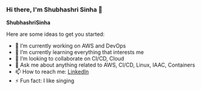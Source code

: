 ### Hi there, I'm Shubhashri Sinha 👋

**ShubhashriSinha**

Here are some ideas to get you started:

- 🔭 I’m currently working on AWS and DevOps
- 🌱 I’m currently learning everything that interests me
- 👯 I’m looking to collaborate on CI/CD, Cloud
- 💬 Ask me about anything related to AWS, CI/CD, Linux, IAAC, Containers
- 📫 How to reach me: [LinkedIn](https://www.linkedin.com/in/shubhashri-sinha/)
- ⚡ Fun fact: I like singing
